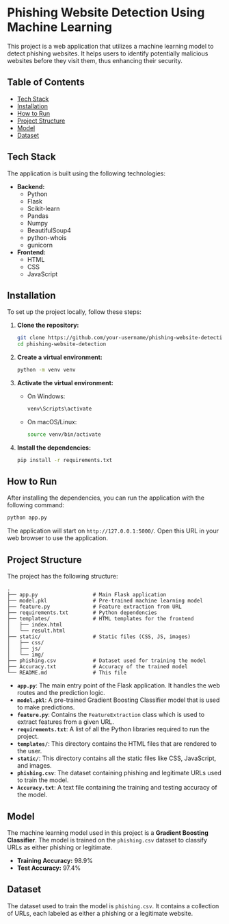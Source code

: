 # Phishing Website Detection Using Machine Learning

This project is a web application that utilizes a machine learning model to detect phishing websites. It helps users to identify potentially malicious websites before they visit them, thus enhancing their security.

## Table of Contents

- [Tech Stack](#tech-stack)
- [Installation](#installation)
- [How to Run](#how-to-run)
- [Project Structure](#project-structure)
- [Model](#model)
- [Dataset](#dataset)

## Tech Stack

The application is built using the following technologies:

- **Backend:**
    - Python
    - Flask
    - Scikit-learn
    - Pandas
    - Numpy
    - BeautifulSoup4
    - python-whois
    - gunicorn
- **Frontend:**
    - HTML
    - CSS
    - JavaScript

## Installation

To set up the project locally, follow these steps:

1.  **Clone the repository:**
    ```bash
    git clone https://github.com/your-username/phishing-website-detection.git
    cd phishing-website-detection
    ```

2.  **Create a virtual environment:**
    ```bash
    python -m venv venv
    ```

3.  **Activate the virtual environment:**
    - On Windows:
        ```bash
        venv\Scripts\activate
        ```
    - On macOS/Linux:
        ```bash
        source venv/bin/activate
        ```

4.  **Install the dependencies:**
    ```bash
    pip install -r requirements.txt
    ```

## How to Run

After installing the dependencies, you can run the application with the following command:

```bash
python app.py
```

The application will start on `http://127.0.0.1:5000/`. Open this URL in your web browser to use the application.

## Project Structure

The project has the following structure:

```
.
├── app.py                  # Main Flask application
├── model.pkl               # Pre-trained machine learning model
├── feature.py              # Feature extraction from URL
├── requirements.txt        # Python dependencies
├── templates/              # HTML templates for the frontend
│   ├── index.html
│   └── result.html
├── static/                 # Static files (CSS, JS, images)
│   ├── css/
│   ├── js/
│   └── img/
├── phishing.csv            # Dataset used for training the model
├── Accuracy.txt            # Accuracy of the trained model
└── README.md               # This file
```

- **`app.py`**: The main entry point of the Flask application. It handles the web routes and the prediction logic.
- **`model.pkl`**: A pre-trained Gradient Boosting Classifier model that is used to make predictions.
- **`feature.py`**: Contains the `FeatureExtraction` class which is used to extract features from a given URL.
- **`requirements.txt`**: A list of all the Python libraries required to run the project.
- **`templates/`**: This directory contains the HTML files that are rendered to the user.
- **`static/`**: This directory contains all the static files like CSS, JavaScript, and images.
- **`phishing.csv`**: The dataset containing phishing and legitimate URLs used to train the model.
- **`Accuracy.txt`**: A text file containing the training and testing accuracy of the model.

## Model

The machine learning model used in this project is a **Gradient Boosting Classifier**. The model is trained on the `phishing.csv` dataset to classify URLs as either phishing or legitimate.

- **Training Accuracy:** 98.9%
- **Test Accuracy:** 97.4%

## Dataset

The dataset used to train the model is `phishing.csv`. It contains a collection of URLs, each labeled as either a phishing or a legitimate website.